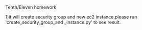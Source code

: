 Tenth/Eleven homework

1)it will  create security group  and new ec2 instance,please run 'create_security_group_and _instance.py' to see result.

